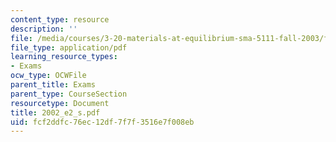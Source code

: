 ```yaml
---
content_type: resource
description: ''
file: /media/courses/3-20-materials-at-equilibrium-sma-5111-fall-2003/fcf2ddfc76ec12df7f7f3516e7f008eb_2002_e2_s.pdf
file_type: application/pdf
learning_resource_types:
- Exams
ocw_type: OCWFile
parent_title: Exams
parent_type: CourseSection
resourcetype: Document
title: 2002_e2_s.pdf
uid: fcf2ddfc-76ec-12df-7f7f-3516e7f008eb
---
```

